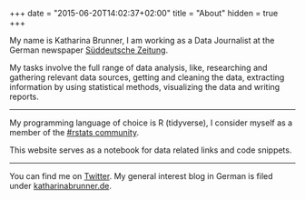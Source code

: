 +++
date = "2015-06-20T14:02:37+02:00"
title = "About"
hidden = true
+++

My name is Katharina Brunner, I am working as a Data Journalist at the German newspaper [Süddeutsche Zeitung](http://sz.de). 

My tasks involve the full range of data analysis, like, researching and gathering relevant data sources, getting and cleaning the data, extracting information by using statistical methods, visualizing the data and writing reports. 

***

My programming language of choice is R (tidyverse), I consider myself as a member of the [#rstats community](https://twitter.com/hashtag/rstats).

This website serves as a notebook for data related links and code snippets. 

***

You can find me on [Twitter](http://twitter.com/cutterkom). My general interest blog in German is filed under [katharinabrunner.de](http://katharinabrunner.de).

